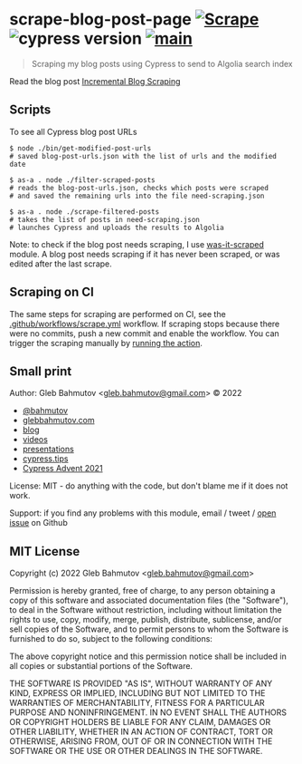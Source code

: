 # scrape-blog-post-page [![Scrape](https://github.com/bahmutov/scrape-blog-post-page/actions/workflows/scrape.yml/badge.svg?branch=main)](https://github.com/bahmutov/scrape-blog-post-page/actions/workflows/scrape.yml) ![cypress version](https://img.shields.io/badge/cypress-9.7.0-brightgreen) [![main](https://github.com/bahmutov/scrape-blog-post-page/actions/workflows/main.yml/badge.svg?branch=main)](https://github.com/bahmutov/scrape-blog-post-page/actions/workflows/main.yml)

> Scraping my blog posts using Cypress to send to Algolia search index

Read the blog post [Incremental Blog Scraping](https://glebbahmutov.com/blog/incremental-post-scraping/)

## Scripts

To see all Cypress blog post URLs

```text
$ node ./bin/get-modified-post-urls
# saved blog-post-urls.json with the list of urls and the modified date

$ as-a . node ./filter-scraped-posts
# reads the blog-post-urls.json, checks which posts were scraped
# and saved the remaining urls into the file need-scraping.json

$ as-a . node ./scrape-filtered-posts
# takes the list of posts in need-scraping.json
# launches Cypress and uploads the results to Algolia
```

Note: to check if the blog post needs scraping, I use [was-it-scraped](https://github.com/bahmutov/was-it-scraped) module. A blog post needs scraping if it has never been scraped, or was edited after the last scrape.

## Scraping on CI

The same steps for scraping are performed on CI, see the [.github/workflows/scrape.yml](./.github/workflows/scrape.yml) workflow. If scraping stops because there were no commits, push a new commit and enable the workflow. You can trigger the scraping manually by [running the action](https://github.com/bahmutov/scrape-blog-post-page/actions/workflows/scrape.yml).

## Small print

Author: Gleb Bahmutov &lt;gleb.bahmutov@gmail.com&gt; &copy; 2022

- [@bahmutov](https://twitter.com/bahmutov)
- [glebbahmutov.com](https://glebbahmutov.com)
- [blog](https://glebbahmutov.com/blog)
- [videos](https://www.youtube.com/glebbahmutov)
- [presentations](https://slides.com/bahmutov)
- [cypress.tips](https://cypress.tips)
- [Cypress Advent 2021](https://cypresstips.substack.com/)

License: MIT - do anything with the code, but don't blame me if it does not work.

Support: if you find any problems with this module, email / tweet /
[open issue](https://github.com/bahmutov/scrape-blog-post-page/issues) on Github

## MIT License

Copyright (c) 2022 Gleb Bahmutov &lt;gleb.bahmutov@gmail.com&gt;

Permission is hereby granted, free of charge, to any person
obtaining a copy of this software and associated documentation
files (the "Software"), to deal in the Software without
restriction, including without limitation the rights to use,
copy, modify, merge, publish, distribute, sublicense, and/or sell
copies of the Software, and to permit persons to whom the
Software is furnished to do so, subject to the following
conditions:

The above copyright notice and this permission notice shall be
included in all copies or substantial portions of the Software.

THE SOFTWARE IS PROVIDED "AS IS", WITHOUT WARRANTY OF ANY KIND,
EXPRESS OR IMPLIED, INCLUDING BUT NOT LIMITED TO THE WARRANTIES
OF MERCHANTABILITY, FITNESS FOR A PARTICULAR PURPOSE AND
NONINFRINGEMENT. IN NO EVENT SHALL THE AUTHORS OR COPYRIGHT
HOLDERS BE LIABLE FOR ANY CLAIM, DAMAGES OR OTHER LIABILITY,
WHETHER IN AN ACTION OF CONTRACT, TORT OR OTHERWISE, ARISING
FROM, OUT OF OR IN CONNECTION WITH THE SOFTWARE OR THE USE OR
OTHER DEALINGS IN THE SOFTWARE.
